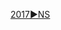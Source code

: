 <!--

<details>
<summary>layout: page
title: ""
permalink: https://jeuxsf.github.io/JSF/DLC

</details>
  
#### hidden field with metadata

-->

[2017►NS](https://ouo.io/8yTRNWQ)

[]()

[]()

[]()

[]()

[]()

[]()

[]()

[]()

[]()
